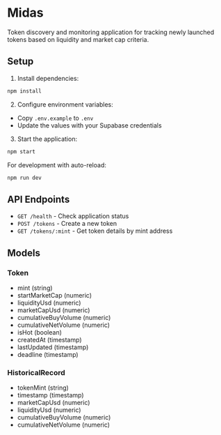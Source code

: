 # Midas

Token discovery and monitoring application for tracking newly launched tokens based on liquidity and market cap criteria.

## Setup

1. Install dependencies:
```bash
npm install
```

2. Configure environment variables:
- Copy `.env.example` to `.env`
- Update the values with your Supabase credentials

3. Start the application:
```bash
npm start
```

For development with auto-reload:
```bash
npm run dev
```

## API Endpoints

- `GET /health` - Check application status
- `POST /tokens` - Create a new token
- `GET /tokens/:mint` - Get token details by mint address

## Models

### Token
- mint (string)
- startMarketCap (numeric)
- liquidityUsd (numeric)
- marketCapUsd (numeric)
- cumulativeBuyVolume (numeric)
- cumulativeNetVolume (numeric)
- isHot (boolean)
- createdAt (timestamp)
- lastUpdated (timestamp)
- deadline (timestamp)

### HistoricalRecord
- tokenMint (string)
- timestamp (timestamp)
- marketCapUsd (numeric)
- liquidityUsd (numeric)
- cumulativeBuyVolume (numeric)
- cumulativeNetVolume (numeric)
